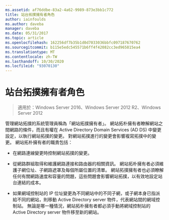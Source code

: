 ```yaml
---
ms.assetid: af76ddbe-83a2-4a62-9989-873e3bb1c772
title: 站台拓撲擁有者角色
author: iainfoulds
ms.author: daveba
manager: daveba
ms.date: 05/31/2017
ms.topic: article
ms.openlocfilehash: 162256df7b35b1d0d7033036bbfc097187670762
ms.sourcegitcommit: b115e5edc545571b6ff4f42082cc3ed965815ea4
ms.translationtype: MT
ms.contentlocale: zh-TW
ms.lasthandoff: 10/30/2020
ms.locfileid: "93070130"
---
```

# <a name="site-topology-owner-role"></a>站台拓撲擁有者角色

>適用於：Windows Server 2016、Windows Server 2012 R2、Windows Server 2012

管理網站拓撲的系統管理員稱為「網站拓撲擁有者」。 網站拓朴擁有者瞭解網站之間網路的條件，而且有權在 Active Directory Domain Services (AD DS) 中變更設定，以執行網站拓撲的變更。 對網站拓撲進行的變更會影響複寫拓撲中的變更。 網站拓朴擁有者的職責包括：

-   在網路連線變更時控制網站拓撲的變更。

-   從網路群組取得和維護網路連接和路由器的相關資訊。 網站拓朴擁有者必須維護子網位址、子網路遮罩及每個所屬位置的清單。 網站拓撲擁有者也必須瞭解任何有關網路速度和容量的問題，這些問題會影響網站拓撲，以有效地設定站台連結的成本。

-   如果網域控制站的 IP 位址變更為不同網站中的不同子網，或子網本身已指派給不同的網站，則移動 Active Directory server 物件，代表網站間的網域控制站。 無論是哪一種情況，網站拓朴擁有者都必須手動將網域控制站的 Active Directory server 物件移至新的網站。



